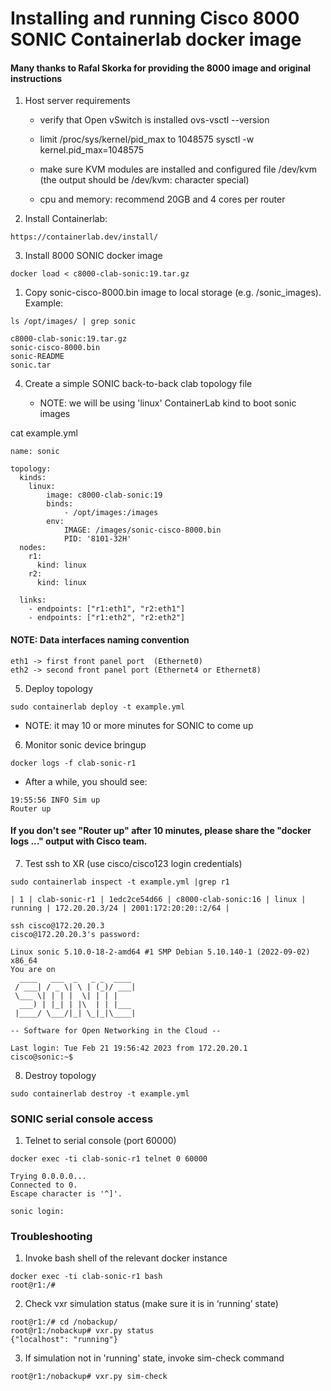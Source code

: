 Installing and running Cisco 8000 SONIC Containerlab docker image
=================================================================

#### Many thanks to Rafal Skorka for providing the 8000 image and original instructions

1. Host server requirements

   - verify that Open vSwitch is installed
     ovs-vsctl --version

   - limit /proc/sys/kernel/pid_max to 1048575
     sysctl -w kernel.pid_max=1048575

   - make sure KVM modules are installed and configured
     file /dev/kvm (the output should be /dev/kvm: character special)

   - cpu and memory: recommend 20GB and 4 cores per router

2. Install Containerlab:
```
https://containerlab.dev/install/
```

3. Install 8000 SONIC docker image
```   
docker load < c8000-clab-sonic:19.tar.gz
```

1. Copy sonic-cisco-8000.bin image to local storage (e.g. /sonic_images). Example:
```
ls /opt/images/ | grep sonic

c8000-clab-sonic:19.tar.gz
sonic-cisco-8000.bin
sonic-README
sonic.tar
```

4. Create a simple SONIC back-to-back clab topology file

    - NOTE: we will be using 'linux' ContainerLab kind to boot sonic images

cat example.yml
```
name: sonic

topology:
  kinds:
    linux:
        image: c8000-clab-sonic:19
        binds: 
            - /opt/images:/images
        env:
            IMAGE: /images/sonic-cisco-8000.bin
            PID: '8101-32H'
  nodes:
    r1:
      kind: linux
    r2:
      kind: linux

  links:
    - endpoints: ["r1:eth1", "r2:eth1"]
    - endpoints: ["r1:eth2", "r2:eth2"]
```

#### NOTE: Data interfaces naming convention 
```
eth1 -> first front panel port  (Ethernet0)
eth2 -> second front panel port (Ethernet4 or Ethernet8)
```

5. Deploy topology
```
sudo containerlab deploy -t example.yml
```
   - NOTE: it may 10 or more minutes for SONIC to come up

6. Monitor sonic device bringup
```
docker logs -f clab-sonic-r1 
```
   - After a while, you should see:
```
19:55:56 INFO Sim up
Router up
```
#### If you don't see "Router up" after 10 minutes, please share the "docker logs ..." output with Cisco team.

7. Test ssh to XR (use cisco/cisco123 login credentials)
```
sudo containerlab inspect -t example.yml |grep r1
```
```
| 1 | clab-sonic-r1 | 1edc2ce54d66 | c8000-clab-sonic:16 | linux | running | 172.20.20.3/24 | 2001:172:20:20::2/64 |
```
```
ssh cisco@172.20.20.3
cisco@172.20.20.3's password: 

Linux sonic 5.10.0-18-2-amd64 #1 SMP Debian 5.10.140-1 (2022-09-02) x86_64
You are on
  ____   ___  _   _ _  ____
 / ___| / _ \| \ | (_)/ ___|
 \___ \| | | |  \| | | |
  ___) | |_| | |\  | | |___
 |____/ \___/|_| \_|_|\____|

-- Software for Open Networking in the Cloud --

Last login: Tue Feb 21 19:56:42 2023 from 172.20.20.1
cisco@sonic:~$ 
```
8. Destroy topology
```
sudo containerlab destroy -t example.yml 
```

### SONIC serial console access

1. Telnet to serial console (port 60000)
```
docker exec -ti clab-sonic-r1 telnet 0 60000

Trying 0.0.0.0...
Connected to 0.
Escape character is '^]'.

sonic login: 
```
### Troubleshooting

1. Invoke bash shell of the relevant docker instance
```
docker exec -ti clab-sonic-r1 bash
root@r1:/#
```
2. Check vxr simulation status (make sure it is in ‘running’ state)
```
root@r1:/# cd /nobackup/
root@r1:/nobackup# vxr.py status
{"localhost": "running"}
```
3. If simulation not in 'running' state, invoke sim-check command
```
root@r1:/nobackup# vxr.py sim-check
```